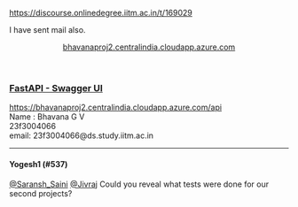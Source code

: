 https://discourse.onlinedegree.iitm.ac.in/t/169029

I have sent mail also.</p><aside class="onebox allowlistedgeneric" data-onebox-src="https://bhavanaproj2.centralindia.cloudapp.azure.com/docs">
<header class="source">

<a href="https://bhavanaproj2.centralindia.cloudapp.azure.com/docs" rel="noopener nofollow ugc" target="_blank">bhavanaproj2.centralindia.cloudapp.azure.com</a>
</header>
<article class="onebox-body">
<h3><a href="https://bhavanaproj2.centralindia.cloudapp.azure.com/docs" rel="noopener nofollow ugc" target="_blank">FastAPI - Swagger UI</a></h3>
</article>
<div class="onebox-metadata">
</div>
<div style="clear: both"></div>
</aside>
<p><a class="onebox" href="https://bhavanaproj2.centralindia.cloudapp.azure.com/api" rel="noopener nofollow ugc" target="_blank">https://bhavanaproj2.centralindia.cloudapp.azure.com/api</a><br/>
Name : Bhavana G V<br/>
23f3004066<br/>
email: 23f3004066@ds.study.iitm.ac.in</p><hr>

<h4>Yogesh1 (#537)</h4>
<p><a class="mention" href="/u/saransh_saini">@Saransh_Saini</a> <a class="mention" href="/u/jivraj">@Jivraj</a> Could you reveal what tests were done for our second projects?